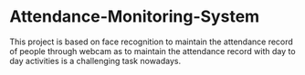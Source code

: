 # Attendance-Monitoring-System
This project is based on face recognition to maintain the attendance record of people through webcam as to maintain the attendance record with day to day activities is a challenging task nowadays.
